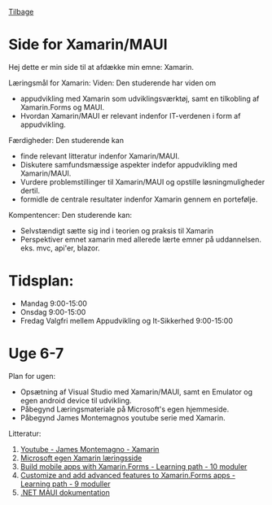 [Tilbage](https://rasmustangaa.github.io/4.semester-projekt/)  
# Side for Xamarin/MAUI




Hej dette er min side til at afdække min emne: Xamarin.

Læringsmål for Xamarin:
Viden:
Den studerende har viden om
- appudvikling med Xamarin som udviklingsværktøj, samt en tilkobling af Xamarin.Forms og MAUI.
- Hvordan Xamarin/MAUI er relevant indenfor IT-verdenen i form af appudvikling.

Færdigheder:
Den studerende kan
- finde relevant litteratur indenfor Xamarin/MAUI.
- Diskutere samfundsmæssige aspekter indefor appudvikling med Xamarin/MAUI.
- Vurdere problemstillinger til Xamarin/MAUI og opstille løsningmuligheder dertil.
- formidle de centrale resultater indenfor Xamarin gennem en portefølje.

Kompentencer:
Den studerende kan:
- Selvstændigt sætte sig ind i teorien og praksis til Xamarin
- Perspektiver emnet xamarin med allerede lærte emner på uddannelsen. eks. mvc, api'er, blazor.

# Tidsplan:  
- Mandag 9:00-15:00
- Onsdag 9:00-15:00
- Fredag Valgfri mellem Appudvikling og It-Sikkerhed 9:00-15:00




# Uge 6-7
Plan for ugen:
- Opsætning af Visual Studio med Xamarin/MAUI, samt en Emulator og egen android device til udvikling.
- Påbegynd Læringsmateriale på Microsoft's egen hjemmeside.
- Påbegynd James Montemagnos youtube serie med Xamarin.


Litteratur:

1. [Youtube - James Montemagno - Xamarin](https://www.youtube.com/playlist?list=PLwOF5UVsZWUiHY1CkRVjYJ6dm0iCvAlfw)
2. [Microsoft egen Xamarin læringsside](https://dotnet.microsoft.com/en-us/learn/xamarin)
3. [Build mobile apps with Xamarin.Forms - Learning path - 10 moduler](https://docs.microsoft.com/da-dk/learn/paths/build-mobile-apps-with-xamarin-forms/)
4. [Customize and add advanced features to Xamarin.Forms apps - Learning path - 9 moduller](https://docs.microsoft.com/da-dk/learn/paths/customize-your-xamarin-forms-apps/)
5. [.NET MAUI dokumentation](https://docs.microsoft.com/en-us/dotnet/maui/)
